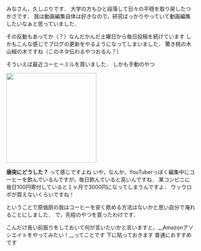 みなさん，久しぶりです．
大学の方もひと段落して日々の平穏を取り戻したつかさです．
我は動画編集自体は好きなので，研究ばっかりやっていて動画編集したいなぁと思っていました．

その反動もあってか（？）なんだかんだ土曜日から毎日投稿を続けています
しかもこんな感じでブログの更新をやるようになってしまいました．
驚き桃の木山椒の木ですね（このネタ伝わるやつおるん？）

そういえば最近コーヒーミルを買いました．
しかも手動のやつ

<img src="https://www.pokemon-card.com/assets/images/card_images/large/S8/040013_P_DORAPARUTO.jpg" width="240px">

__唐突にどうした？__
って感じですよね
いや，なんか，YouTuberっぽく編集中にコーヒーを飲んでいるんですが，毎日飲んでいると高いんですね．
某コンビニに毎日100円寄付していると１ヶ月で3000円になってしまうんですよ．
ウッウロボが買えないくらいですね！

ということで原価厨の我はコーヒーを安く飲める方法はないかと思い自分で淹れることにしました．
で，先程のやつを買ったわけです．

こんだけ長い前振りをしておいて何が言いたいかと言いますと，__Amazonアソシエイトをやってみたい！__ってことです
下に貼っておきます
普通におすすめです


